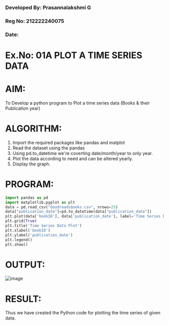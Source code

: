 ### Developed By: Prasannalakshmi G
### Reg No: 212222240075
###  Date: 
# Ex.No: 01A PLOT A TIME SERIES DATA

# AIM:
To Develop a python program to Plot a time series data (Books & their Publication year)
# ALGORITHM:
1. Import the required packages like pandas and matplot
2. Read the dataset using the pandas
3. Using pd.to_datetime we're coverting date/month/year to only year.
4. Plot the data according to need and can be altered yearly.
5. Display the graph.

# PROGRAM:
```python
import pandas as pd
import matplotlib.pyplot as plt
data = pd.read_csv("Goodreadsbooks.csv", nrows=25)
data["publication_date"]=pd.to_datetime(data["publication_date"])
plt.plot(data['bookID'], data['publication_date'], label='Time Series Data')
plt.grid(True)
plt.title('Time Series Data Plot')
plt.xlabel('bookID')
plt.ylabel('publication_date')
plt.legend()
plt.show()
```

# OUTPUT:
![image](https://github.com/user-attachments/assets/2b84445d-9be5-47ae-8cc8-c5418b8fc742)

# RESULT:
Thus we have created the Python code for plotting the time series of given data.

